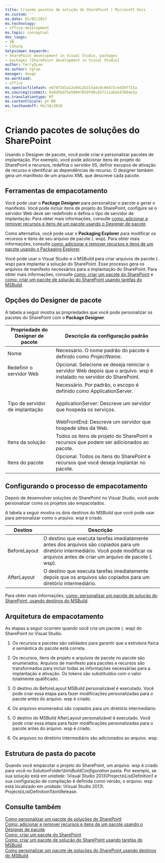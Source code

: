 ```yaml
---
title: Criando pacotes de solução do SharePoint | Microsoft Docs
ms.custom: ''
ms.date: 02/02/2017
ms.technology:
- office-development
ms.topic: conceptual
dev_langs:
- VB
- CSharp
helpviewer_keywords:
- SharePoint development in Visual Studio, packages
- packages [SharePoint development in Visual Studio]
author: TerryGLee
ms.author: tglee
manager: douge
ms.workload:
- office
ms.openlocfilehash: e67073d1a12a9412b153adc0c06471c4d39ff15a
ms.sourcegitcommit: 6a9d5bd75e50947659fd6c837111a6a547884e2a
ms.translationtype: MT
ms.contentlocale: pt-BR
ms.lasthandoff: 04/16/2018
---
```

# <a name="creating-sharepoint-solution-packages"></a>Criando pacotes de soluções do SharePoint
  Usando o Designer de pacote, você pode criar e personalizar pacotes de implantação. Por exemplo, você pode adicionar itens de projeto do SharePoint e recursos, redefina o servidor IIS, definir escopos de ativação de recurso e identificar as dependências de recurso. O designer também gera um manifesto de um arquivo XML que descreve cada pacote.  
  
## <a name="packaging-tools"></a>Ferramentas de empacotamento  
 Você pode usar o **Package Designer** para personalizar o pacote e gerar o manifesto. Você pode incluir itens de projeto do SharePoint, configure se o servidor Web deve ser redefinido e defina o tipo de servidor de implantação. Para obter mais informações, consulte [como: adicionar e remover recursos e itens de um pacote usando o Designer de pacote](../sharepoint/how-to-add-and-remove-features-and-items-to-a-package-by-using-the-package-designer.md).  
  
 Como alternativa, você pode usar o **Packaging Explorer** para modificar os recursos e itens de seu arquivo de pacote (. wsp). Para obter mais informações, consulte [como: adicionar e remover recursos e itens de um pacote usando o Packaging Explorer](../sharepoint/how-to-add-and-remove-features-and-items-to-a-package-by-using-the-packaging-explorer.md).  
  
 Você pode usar o Visual Studio e o MSBuild para criar arquivos de pacote (. wsp) para implantar a solução do SharePoint. Esse processo gera os arquivos de manifesto necessários para a implantação do SharePoint. Para obter mais informações, consulte [como: criar um pacote do SharePoint](http://msdn.microsoft.com/en-us/b24be45c-e91d-49bb-afb0-7b265404214b) e [como: criar um pacote de solução do SharePoint usando tarefas do MSBuild](../sharepoint/how-to-create-a-sharepoint-solution-package-by-using-msbuild-tasks.md).  
  
## <a name="package-designer-options"></a>Opções do Designer de pacote  
 A tabela a seguir mostra as propriedades que você pode personalizar os pacotes do SharePoint com o **Package Designer**.  
  
|Propriedade do Designer de pacote|Descrição da configuração padrão|  
|-------------------------------|------------------------------------|  
|Nome|Necessário. O nome padrão do pacote é definido como *ProjectName*.|  
|Redefinir o servidor Web|Opcional. Selecione se deseja reiniciar o servidor Web depois que o arquivo. wsp é instalado no servidor do SharePoint.|  
|Tipo de servidor de implantação|Necessário. Por padrão, o escopo é definido como ApplicationServer.<br /><br /> ApplicationServer: Descreve um servidor que hospeda os serviços.<br /><br /> WebFrontEnd: Descreve um servidor que hospede sites da Web.|  
|Itens da solução|Todos os itens de projeto do SharePoint e recursos que podem ser adicionados ao pacote.|  
|Itens do pacote|Opcional. Todos os itens do SharePoint e recursos que você deseja implantar no pacote.|  
  
## <a name="configuring-the-packaging-process"></a>Configurando o processo de empacotamento  
 Depois de desenvolver soluções do SharePoint no Visual Studio, você pode personalizar como os projetos são empacotados.  
  
 A tabela a seguir mostra os dois destinos do MSBuild que você pode usar para personalizar como o arquivo. wsp é criado.  
  
|Destino|Descrição|  
|------------|-----------------|  
|BeforeLayout|O destino que executa tarefas imediatamente antes dos arquivos são copiados para um diretório intermediário. Você pode modificar os arquivos antes de criar um arquivo de pacote (. wsp).|  
|AfterLayout|O destino que executa tarefas imediatamente depois que os arquivos são copiados para um diretório intermediário.|  
  
 Para obter mais informações, [como: personalizar um pacote de solução do SharePoint, usando destinos do MSBuild](../sharepoint/how-to-customize-a-sharepoint-solution-package-by-using-msbuild-targets.md).  
  
## <a name="packaging-architecture"></a>Arquitetura de empacotamento  
 As etapas a seguir ocorrem quando você cria um pacote (. wsp) do SharePoint no Visual Studio.  
  
1.  Os recursos e pacotes são validados para garantir que a estrutura física e semântica do pacote está correta.  
  
2.  Os recursos, itens de projeto e arquivos de pacote no pacote são enumerados. Arquivos de manifesto para pacotes e recursos são transformados para incluir todas as informações necessárias para a implantação e ativação. Os tokens são substituídos com o valor totalmente qualificado.  
  
3.  O destino do BeforeLayout MSBuild personalizável é executado. Você pode criar essa etapa para fazer modificações personalizadas para o pacote antes do arquivo. wsp é criado.  
  
4.  Os arquivos enumerados são copiados para um diretório intermediário.  
  
5.  O destino do MSBuild AfterLayout personalizável é executado. Você pode criar essa etapa para fazer modificações personalizadas para o pacote antes do arquivo. wsp é criado.  
  
6.  Os arquivos no diretório intermediário são adicionados ao arquivo. wsp.  
  
## <a name="package-folder-structure"></a>Estrutura de pasta do pacote  
 Quando você empacotar o projeto do SharePoint, um arquivo. wsp é criado para você no SolutionFolder\bin\\*BuildConfiguration* pasta. Por exemplo, se sua solução está em *unidade*: \Visual Studio 2013\Projects\ListDefinition1 e sua configuração de compilação é definida como versão, o arquivo. wsp está localizado em *unidade*: \Visual Studio 2013\ Projects\ListDefinition1\bin\Release.  
  
## <a name="see-also"></a>Consulte também  
 [Como personalizar um pacote de soluções do SharePoint](../sharepoint/how-to-customize-a-sharepoint-solution-package.md)  
 [Como: adicionar e remover recursos e itens de um pacote usando o Designer de pacote](../sharepoint/how-to-add-and-remove-features-and-items-to-a-package-by-using-the-package-designer.md)   
 [Como: criar um pacote do SharePoint](http://msdn.microsoft.com/en-us/b24be45c-e91d-49bb-afb0-7b265404214b)   
 [Como: criar um pacote de solução do SharePoint usando tarefas do MSBuild](../sharepoint/how-to-create-a-sharepoint-solution-package-by-using-msbuild-tasks.md)   
 [Como personalizar um pacote de soluções do SharePoint usando destinos do MSBuild](../sharepoint/how-to-customize-a-sharepoint-solution-package-by-using-msbuild-targets.md)  
  
  